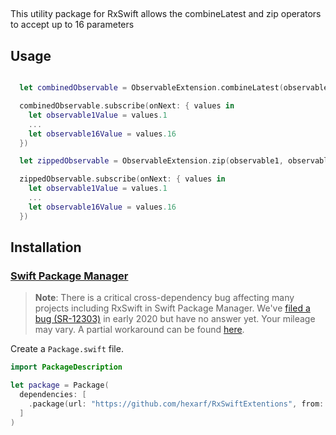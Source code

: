 ## 
This utility package for RxSwift allows the combineLatest and zip operators to accept up to 16 parameters

## Usage

```swift

  let combinedObservable = ObservableExtension.combineLatest(observable1, observable2, observable3, observable4, observable5, observable6, observable7, observable8, observable9, ... , observable16)

  combinedObservable.subscribe(onNext: { values in
    let observable1Value = values.1
    ...
    let observable16Value = values.16
  })

  let zippedObservable = ObservableExtension.zip(observable1, observable2, observable3, observable4, observable5, observable6, observable7, observable8, observable9, ... , observable16)

  zippedObservable.subscribe(onNext: { values in
    let observable1Value = values.1
    ...
    let observable16Value = values.16
  })

```

## Installation

### [Swift Package Manager](https://github.com/apple/swift-package-manager)

> **Note**: There is a critical cross-dependency bug affecting many projects including RxSwift in Swift Package Manager. We've [filed a bug (SR-12303)](https://bugs.swift.org/browse/SR-12303) in early 2020 but have no answer yet. Your mileage may vary. A partial workaround can be found [here](https://github.com/ReactiveX/RxSwift/issues/2127#issuecomment-717830502).

Create a `Package.swift` file.

```swift
import PackageDescription

let package = Package(
  dependencies: [
    .package(url: "https://github.com/hexarf/RxSwiftExtentions", from: "1.0.0")
  ]
)
```


